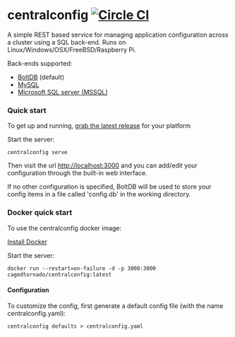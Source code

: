 # centralconfig [![Circle CI](https://circleci.com/gh/cagedtornado/centralconfig.svg?style=svg)](https://circleci.com/gh/cagedtornado/centralconfig)
A simple REST based service for managing application configuration across a cluster using a SQL back-end.  Runs on Linux/Windows/OSX/FreeBSD/Raspberry Pi.

Back-ends supported:
- [BoltDB](https://github.com/boltdb/bolt) (default)
- [MySQL](https://www.mysql.com/)
- [Microsoft SQL server (MSSQL)](https://www.microsoft.com/en-us/server-cloud/products/sql-server/)

### Quick start
To get up and running, [grab the latest release](https://github.com/danesparza/centralconfig/releases/latest) for your platform

Start the server:
```
centralconfig serve
```
Then visit the url [http://localhost:3000](http://localhost:3000) and you can add/edit your configuration through the built-in web interface.  

If no other configuration is specified, BoltDB will be used to store your config items in a file called 'config.db' in the working directory.

### Docker quick start
To use the centralconfig docker image: 

[Install Docker](https://docs.docker.com/mac/started/)

Start the server:
```
docker run --restart=on-failure -d -p 3000:3000 cagedtornado/centralconfig:latest
```

#### Configuration
To customize the config, first generate a default config file (with the name centralconfig.yaml):
```
centralconfig defaults > centralconfig.yaml
```
